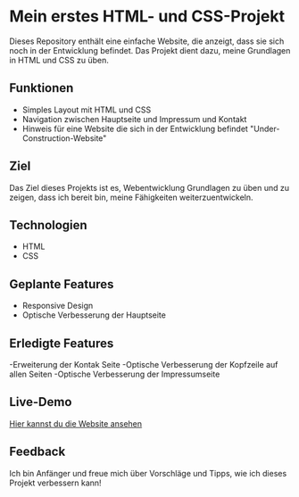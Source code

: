 # Mein erstes HTML- und CSS-Projekt

Dieses Repository enthält eine einfache Website, die anzeigt, dass sie sich noch in der Entwicklung befindet. Das Projekt dient dazu, meine Grundlagen in HTML und CSS zu üben.

## Funktionen
- Simples Layout mit HTML und CSS
- Navigation zwischen Hauptseite und Impressum und Kontakt
- Hinweis für eine Website die sich in der Entwicklung befindet "Under-Construction-Website"


## Ziel
Das Ziel dieses Projekts ist es, Webentwicklung Grundlagen zu üben und zu zeigen, dass ich bereit bin, meine Fähigkeiten weiterzuentwickeln.

## Technologien
- HTML
- CSS

## Geplante Features
- Responsive Design
- Optische Verbesserung der Hauptseite

## Erledigte Features
-Erweiterung der Kontak Seite
-Optische Verbesserung der Kopfzeile auf allen Seiten
-Optische Verbesserung der Impressumseite

## Live-Demo
[Hier kannst du die Website ansehen](https://andrei04-0106.github.io/beginner-html-css-projekts)

## Feedback
Ich bin Anfänger und freue mich über Vorschläge und Tipps, wie ich dieses Projekt verbessern kann!
